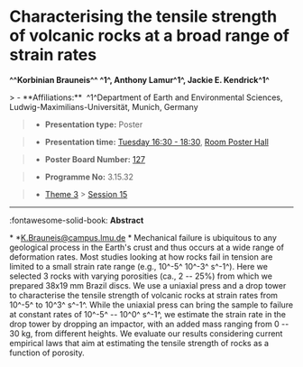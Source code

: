 # Characterising the tensile strength of volcanic rocks at a broad range of strain rates

**^^Korbinian Brauneis^^ ^1^\, Anthony Lamur^1^, Jackie E. Kendrick^1^**

<!-- more -->> - **Affiliations:**  ^1^Department of Earth and Environmental Sciences, Ludwig-Maximilians-Universität, Munich, Germany 

> - **Presentation type:** Poster

> - **Presentation time:** [Tuesday 16:30 - 18:30](../sessions_comparison.md#__tabbed_2_6), [Room Poster Hall](../maps_venue.md#__tabbed_1_1)

> - **Poster Board Number:** [127](../map_poster_boards.md#tuesday)

> - **Programme No:** 3.15.32

> - [Theme 3](../theme3.md) > [Session 15](../sessions/session-3-15.md)

--- 

:fontawesome-solid-book: **Abstract**

* *K.Brauneis@campus.lmu.de *
Mechanical failure is ubiquitous to any geological process in the Earth's crust and thus occurs at a wide range of deformation rates. Most studies looking at how rocks fail in tension are limited to a small strain rate range (e.g., 10^-5^ 10^-3^ s^-1^). Here we selected 3 rocks with varying porosities (ca., 2 -- 25%) from which we prepared 38x19 mm Brazil discs. We use a uniaxial press and a drop tower to characterise the tensile strength of volcanic rocks at strain rates from 10^-5^ to 10^3^ s^-1^. While the uniaxial press can bring the sample to failure at constant rates of 10^-5^ -- 10^0^ s^-1^, we estimate the strain rate in the drop tower by dropping an impactor, with an added mass ranging from 0 -- 30 kg, from different heights. We evaluate our results considering current empirical laws that aim at estimating the tensile strength of rocks as a function of porosity.

